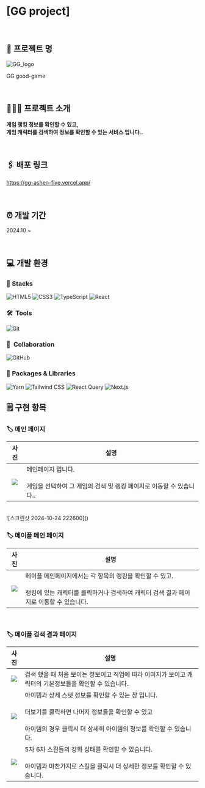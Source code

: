 # [GG project]

<br>

## 📌 프로젝트 명

![GG_logo](https://github.com/user-attachments/assets/6eb114ad-dce8-4515-a2dd-30fb9a9fd2c6)

GG good-game

<br>

## 💁🏻‍♀️ 프로젝트 소개

**게임 랭킹 정보를 확인할 수 있고,
<br>
게임 캐릭터를 검색하여 정보를 확인할 수 있는 서비스 입니다..**

<br>

## 🖇️ 배포 링크

https://gg-ashen-five.vercel.app/

<br>

## ⏰ 개발 기간

2024.10 ~

<br>

## 💻 개발 환경

### 🚀 Stacks

![HTML5](https://img.shields.io/badge/html5-E34F26?style=plastic&logo=html5&logoColor=white) ![CSS3](https://img.shields.io/badge/css-1572B6?style=plastic&logo=css3&logoColor=white) ![TypeScript](https://img.shields.io/badge/TypeScript-3178C6?style=plastic&logo=typescript&logoColor=white) ![React](https://img.shields.io/badge/React-61DAFB?style=plastic&logo=react&logoColor=white)

### 🛠  Tools

![Git](https://img.shields.io/badge/Git-F05032?style=plastic&logo=git&logoColor=white)

### 👥  Collaboration

![GitHub](https://img.shields.io/badge/GitHub-181717?style=plastic&logo=github&logoColor=white)

### 📂 Packages & Libraries

![Yarn](https://img.shields.io/badge/Yarn-2C8EBB?style=plastic&logo=yarn&logoColor=white) ![Tailwind CSS](https://img.shields.io/badge/Tailwind_CSS-06B6D4?style=plastic&logo=tailwind-css&logoColor=white) ![React Query](https://img.shields.io/badge/React_Query-FF4154?style=plastic&logo=react-query&logoColor=white) ![Next.js](https://img.shields.io/badge/Next.js-000000?style=plastic&logo=next.js&logoColor=white)
<br>

## 🗒️ 구현 항목

### 🏷️ 메인 페이지

|                                               사진                                               | 설명                                                                                                                                           |
| :----------------------------------------------------------------------------------------------: | ---------------------------------------------------------------------------------------------------------------------------------------------- |
| ![](https://github.com/user-attachments/assets/b46f2db9-41ba-4b47-a956-6b9842ce0877) | 메인페이지 입니다.<br><br> 게임을 선택하여 그 게임의 검색 및 랭킹 페이지로 이동할 수 있습니다.. |

<br>
![스크린샷 2024-10-24 222600]()

### 🏷️ 메이플 메인 페이지

|                                               사진                                               | 설명                                                                                                                                                                               |
| :----------------------------------------------------------------------------------------------: | ---------------------------------------------------------------------------------------------------------------------------------------------------------------------------------- |
| ![](https://github.com/user-attachments/assets/43ef5ca9-59a2-481a-9f92-9a1dc2c1479d) | 메이플 메인페이지에서는 각 항목의 랭킹을 확인할 수 있고.<br><br>랭킹에 있는 캐릭터를 클릭하거나 검색하여 캐릭터 검색 결과 페이지로 이동할 수 있습니다. |

<br>

### 🏷️ 메이플 검색 결과 페이지

|                                               사진                                               | 설명                                                                                                                                       |
| :----------------------------------------------------------------------------------------------: | ------------------------------------------------------------------------------------------------------------------------------------------ |
| ![](https://github.com/user-attachments/assets/7e501a55-d02c-49ad-9b9d-76551167e3f1) | 검색 했을 때 처음 보이는 정보이고 직업에 따라 이미지가 보이고 캐릭터의 기본정보들을 확인할 수 있습니다. |
| ![](https://github.com/user-attachments/assets/6dc11b46-47e9-4f0c-a07a-a514c60e1afc) | 아이템과 상세 스탯 정보를 확인할 수 있는 창 입니다. <br><br>더보기를 클릭하면 나머지 정보들을 확인할 수 있고 <br><br>아이템의 경우 클릭시 더 상세히 아이템의 정보를 확인할 수 있습니다. |
| ![](https://github.com/user-attachments/assets/1faefc50-29a7-49be-b763-809f5a326796) | 5차 6차 스킬들의 강화 상태를 확인할 수 있습니다.<br><br>아이템과 마찬가지로 스킬을 클릭시 더 상세한 정보를 확인할 수 있습니다. |


